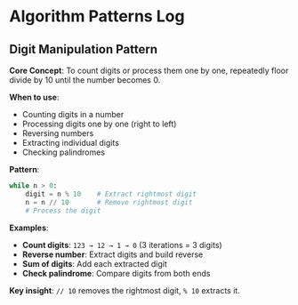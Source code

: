 # Algorithm Patterns Log

## Digit Manipulation Pattern

**Core Concept**: To count digits or process them one by one, repeatedly floor divide by 10 until the number becomes 0.

**When to use**: 
- Counting digits in a number
- Processing digits one by one (right to left)
- Reversing numbers
- Extracting individual digits
- Checking palindromes

**Pattern**:
```python
while n > 0:
    digit = n % 10    # Extract rightmost digit
    n = n // 10       # Remove rightmost digit
    # Process the digit
```

**Examples**:
- **Count digits**: `123 → 12 → 1 → 0` (3 iterations = 3 digits)
- **Reverse number**: Extract digits and build reverse
- **Sum of digits**: Add each extracted digit
- **Check palindrome**: Compare digits from both ends

**Key insight**: `// 10` removes the rightmost digit, `% 10` extracts it.
